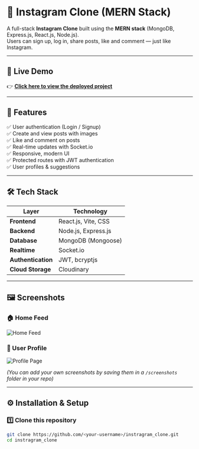 
# 📸 Instagram Clone (MERN Stack)

A full-stack **Instagram Clone** built using the **MERN stack** (MongoDB, Express.js, React.js, Node.js).  
Users can sign up, log in, share posts, like and comment — just like Instagram.

---

## 🚀 Live Demo

👉 [**Click here to view the deployed project**](https://instragram-clone-5.onrender.com)

---

## 🧠 Features

✅ User authentication (Login / Signup)  
✅ Create and view posts with images  
✅ Like and comment on posts  
✅ Real-time updates with Socket.io  
✅ Responsive, modern UI  
✅ Protected routes with JWT authentication  
✅ User profiles & suggestions  

---

## 🛠️ Tech Stack

| Layer | Technology |
|-------|-------------|
| **Frontend** | React.js, Vite, CSS |
| **Backend** | Node.js, Express.js |
| **Database** | MongoDB (Mongoose) |
| **Realtime** | Socket.io |
| **Authentication** | JWT, bcryptjs |
| **Cloud Storage** | Cloudinary |

---

## 🖼️ Screenshots

### 🏠 Home Feed
![Home Feed](./screenshots/home.png)

### 👤 User Profile
![Profile Page](./screenshots/profile.png)

*(You can add your own screenshots by saving them in a `/screenshots` folder in your repo)*

---

## ⚙️ Installation & Setup

### 1️⃣ Clone this repository
```bash
git clone https://github.com/<your-username>/instragram_clone.git
cd instragram_clone
